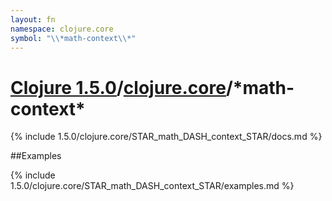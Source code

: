 ```yaml
---
layout: fn
namespace: clojure.core
symbol: "\\*math-context\\*"
---
```


# [Clojure 1.5.0](../../)/[clojure.core](../)/\*math-context\*

{% include 1.5.0/clojure.core/STAR_math_DASH_context_STAR/docs.md %}

##Examples

{% include 1.5.0/clojure.core/STAR_math_DASH_context_STAR/examples.md %}

